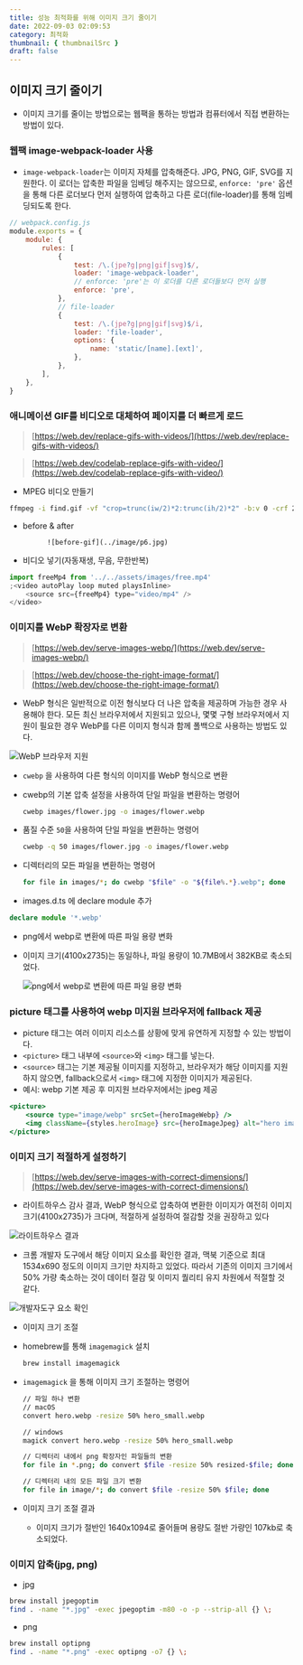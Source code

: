 ```yaml
---
title: 성능 최적화를 위해 이미지 크기 줄이기
date: 2022-09-03 02:09:53
category: 최적화
thumbnail: { thumbnailSrc }
draft: false
---
```


## 이미지 크기 줄이기

-   이미지 크기를 줄이는 방법으로는 웹팩을 통하는 방법과 컴퓨터에서 직접 변환하는 방법이 있다.

### 웹팩 image-webpack-loader 사용

-   `image-webpack-loader`는 이미지 자체를 압축해준다. JPG, PNG, GIF, SVG를 지원한다. 이 로더는 압축한 파일을 임베딩 해주지는 않으므로, `enforce: 'pre'` 옵션을 통해 다른 로더보다 먼저 실행하여 압축하고 다른 로더(file-loader)를 통해 임베딩되도록 한다.

```jsx
// webpack.config.js
module.exports = {
    module: {
        rules: [
            {
                test: /\.(jpe?g|png|gif|svg)$/,
                loader: 'image-webpack-loader',
                // enforce: 'pre'는 이 로더를 다른 로더들보다 먼저 실행
                enforce: 'pre',
            },
            // file-loader
            {
                test: /\.(jpe?g|png|gif|svg)$/i,
                loader: 'file-loader',
                options: {
                    name: 'static/[name].[ext]',
                },
            },
        ],
    },
}
```

### 애니메이션 GIF를 비디오로 대체하여 페이지를 더 빠르게 로드

> [https://web.dev/replace-gifs-with-videos/](https://web.dev/replace-gifs-with-videos/)

> [https://web.dev/codelab-replace-gifs-with-video/](https://web.dev/codelab-replace-gifs-with-video/)

-   MPEG 비디오 만들기

```bash
ffmpeg -i find.gif -vf "crop=trunc(iw/2)*2:trunc(ih/2)*2" -b:v 0 -crf 25 -f mp4 -vcodec libx264 -pix_fmt yuv420p find.mp4
```

-   before & after

              ![before-gif](../image/p6.jpg)

-   비디오 넣기(자동재생, 무음, 무한반복)

```javascript
import freeMp4 from '../../assets/images/free.mp4'
;<video autoPlay loop muted playsInline>
    <source src={freeMp4} type="video/mp4" />
</video>
```

### 이미지를 WebP 확장자로 변환

> [https://web.dev/serve-images-webp/](https://web.dev/serve-images-webp/)

> [https://web.dev/choose-the-right-image-format/](https://web.dev/choose-the-right-image-format/)

-   WebP 형식은 일반적으로 이전 형식보다 더 나은 압축을 제공하며 가능한 경우 사용해야 한다. 모든 최신 브라우저에서 지원되고 있으나, 몇몇 구형 브라우저에서 지원이 필요한 경우 WebP를 다른 이미지 형식과 함께 폴백으로 사용하는 방법도 있다.

![WebP 브라우저 지원](../image/p7.png)

-   `cwebp` 을 사용하여 다른 형식의 이미지를 WebP 형식으로 변환

-   cwebp의 기본 압축 설정을 사용하여 단일 파일을 변환하는 명령어

    ```bash
    cwebp images/flower.jpg -o images/flower.webp
    ```

-   품질 수준 `50`을 사용하여 단일 파일을 변환하는 명령어

    ```bash
    cwebp -q 50 images/flower.jpg -o images/flower.webp
    ```

-   디렉터리의 모든 파일을 변환하는 명령어

    ```bash
    for file in images/*; do cwebp "$file" -o "${file%.*}.webp"; done
    ```

-   images.d.ts 에 declare module 추가

```typescript
declare module '*.webp'
```

-   png에서 webp로 변환에 따른 파일 용량 변화

-   이미지 크기(4100x2735)는 동일하나, 파일 용량이 10.7MB에서 382KB로 축소되었다.

    ![png에서 webp로 변환에 따른 파일 용량 변화](../image/p8.jpg)

### picture 태그를 사용하여 webp 미지원 브라우저에 fallback 제공

-   picture 태그는 여러 이미지 리소스를 상황에 맞게 유연하게 지정할 수 있는 방법이다.
-   `<picture>` 태그 내부에 `<source>`와 `<img>` 태그를 넣는다.
-   `<source>` 태그는 기본 제공될 이미지를 지정하고, 브라우저가 해당 이미지를 지원하지 않으면, fallback으로서 `<img>` 태그에 지정한 이미지가 제공된다.
-   예시: webp 기본 제공 후 미지원 브라우저에서는 jpeg 제공

```jsx
<picture>
    <source type="image/webp" srcSet={heroImageWebp} />
    <img className={styles.heroImage} src={heroImageJpeg} alt="hero image" />
</picture>
```

### 이미지 크기 적절하게 설정하기

> [https://web.dev/serve-images-with-correct-dimensions/](https://web.dev/serve-images-with-correct-dimensions/)

-   라이트하우스 감사 결과, WebP 형식으로 압축하여 변환한 이미지가 여전히 이미지 크기(4100x2735)가 크다며, 적절하게 설정하여 절감할 것을 권장하고 있다

![라이트하우스 결과](../image/p9.png)

-   크롬 개발자 도구에서 해당 이미지 요소를 확인한 결과, 맥북 기준으로 최대 1534x690 정도의 이미지 크기만 차지하고 있었다. 따라서 기존의 이미지 크기에서 50% 가량 축소하는 것이 데이터 절감 및 이미지 퀄리티 유지 차원에서 적절할 것 같다.

![개발자도구 요소 확인](../image/p10.png)

-   이미지 크기 조절

-   homebrew를 통해 `imagemagick` 설치

    ```bash
    brew install imagemagick
    ```

-   `imagemagick` 을 통해 이미지 크기 조절하는 명령어

    ```bash
    // 파일 하나 변환
    // macOS
    convert hero.webp -resize 50% hero_small.webp

    // windows
    magick convert hero.webp -resize 50% hero_small.webp
    ```

    ```bash
    // 디렉터리 내에서 png 확장자인 파일들의 변환
    for file in *.png; do convert $file -resize 50% resized-$file; done

    // 디렉터리 내의 모든 파일 크기 변환
    for file in image/*; do convert $file -resize 50% $file; done
    ```

-   이미지 크기 조절 결과

    -   이미지 크기가 절반인 1640x1094로 줄어들며 용량도 절반 가량인 107kb로 축소되었다.

### 이미지 압축(jpg, png)

-   jpg

```bash
brew install jpegoptim
find . -name "*.jpg" -exec jpegoptim -m80 -o -p --strip-all {} \;
```

-   png

```bash
brew install optipng
find . -name "*.png" -exec optipng -o7 {} \;
```
